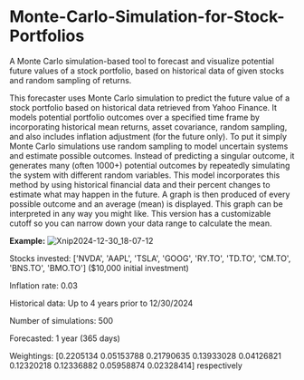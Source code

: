 # Monte-Carlo-Simulation-for-Stock-Portfolios
A Monte Carlo simulation-based tool to forecast and visualize potential future values of a stock portfolio, based on historical data of given stocks and random sampling of returns.

This forecaster uses Monte Carlo simulation to predict the future value of a stock portfolio based on historical data retrieved from Yahoo Finance. It models potential portfolio outcomes over a specified time frame by incorporating historical mean returns, asset covariance, random sampling, and also includes inflation adjustment (for the future only). To put it simply Monte Carlo simulations use random sampling to model uncertain systems and estimate possible outcomes. Instead of predicting a singular outcome, it generates many (often 1000+) potential outcomes by repeatedly simulating the system with different random variables. This model incorporates this method by using historical financial data and their percent changes to estimate what may happen in the future. A graph is then produced of every possible outcome and an average (mean) is displayed. This graph can be interpreted in any way you might like. This version has a customizable cutoff so you can narrow down your data range to calculate the mean.

**Example:**
![Xnip2024-12-30_18-07-12](https://github.com/user-attachments/assets/54d374a1-f81d-4f40-8457-73ee2660f036)

Stocks invested: ['NVDA', 'AAPL', 'TSLA', 'GOOG', 'RY.TO', 'TD.TO', 'CM.TO', 'BNS.TO', 'BMO.TO'] ($10,000 initial investment)

Inflation rate: 0.03

Historical data: Up to 4 years prior to 12/30/2024

Number of simulations: 500

Forecasted: 1 year (365 days)

Weightings: [0.2205134  0.05153788 0.21790635 0.13933028 0.04126821 0.12320218 0.12336882 0.05958874 0.02328414] respectively

